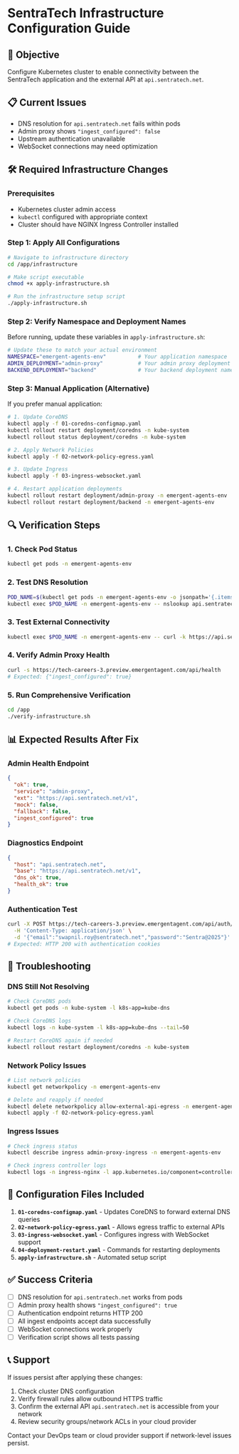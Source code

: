 # SentraTech Infrastructure Configuration Guide

## 🎯 **Objective**
Configure Kubernetes cluster to enable connectivity between the SentraTech application and the external API at `api.sentratech.net`.

## 📋 **Current Issues**
- DNS resolution for `api.sentratech.net` fails within pods
- Admin proxy shows `"ingest_configured": false`
- Upstream authentication unavailable
- WebSocket connections may need optimization

## 🛠️ **Required Infrastructure Changes**

### **Prerequisites**
- Kubernetes cluster admin access
- `kubectl` configured with appropriate context
- Cluster should have NGINX Ingress Controller installed

### **Step 1: Apply All Configurations**

```bash
# Navigate to infrastructure directory
cd /app/infrastructure

# Make script executable
chmod +x apply-infrastructure.sh

# Run the infrastructure setup script
./apply-infrastructure.sh
```

### **Step 2: Verify Namespace and Deployment Names**

Before running, update these variables in `apply-infrastructure.sh`:

```bash
# Update these to match your actual environment
NAMESPACE="emergent-agents-env"          # Your application namespace
ADMIN_DEPLOYMENT="admin-proxy"           # Your admin proxy deployment name  
BACKEND_DEPLOYMENT="backend"             # Your backend deployment name
```

### **Step 3: Manual Application (Alternative)**

If you prefer manual application:

```bash
# 1. Update CoreDNS
kubectl apply -f 01-coredns-configmap.yaml
kubectl rollout restart deployment/coredns -n kube-system
kubectl rollout status deployment/coredns -n kube-system

# 2. Apply Network Policies
kubectl apply -f 02-network-policy-egress.yaml

# 3. Update Ingress
kubectl apply -f 03-ingress-websocket.yaml

# 4. Restart application deployments
kubectl rollout restart deployment/admin-proxy -n emergent-agents-env
kubectl rollout restart deployment/backend -n emergent-agents-env
```

## 🔍 **Verification Steps**

### **1. Check Pod Status**
```bash
kubectl get pods -n emergent-agents-env
```

### **2. Test DNS Resolution**
```bash
POD_NAME=$(kubectl get pods -n emergent-agents-env -o jsonpath='{.items[0].metadata.name}')
kubectl exec $POD_NAME -n emergent-agents-env -- nslookup api.sentratech.net
```

### **3. Test External Connectivity**
```bash
kubectl exec $POD_NAME -n emergent-agents-env -- curl -k https://api.sentratech.net/v1/health
```

### **4. Verify Admin Proxy Health**
```bash
curl -s https://tech-careers-3.preview.emergentagent.com/api/health
# Expected: {"ingest_configured": true}
```

### **5. Run Comprehensive Verification**
```bash
cd /app
./verify-infrastructure.sh
```

## 📊 **Expected Results After Fix**

### **Admin Health Endpoint**
```json
{
  "ok": true,
  "service": "admin-proxy",
  "ext": "https://api.sentratech.net/v1",
  "mock": false,
  "fallback": false,
  "ingest_configured": true
}
```

### **Diagnostics Endpoint**
```json
{
  "host": "api.sentratech.net",
  "base": "https://api.sentratech.net/v1",
  "dns_ok": true,
  "health_ok": true
}
```

### **Authentication Test**
```bash
curl -X POST https://tech-careers-3.preview.emergentagent.com/api/auth/login \
  -H 'Content-Type: application/json' \
  -d '{"email":"swapnil.roy@sentratech.net","password":"Sentra@2025"}'
# Expected: HTTP 200 with authentication cookies
```

## 🚨 **Troubleshooting**

### **DNS Still Not Resolving**
```bash
# Check CoreDNS pods
kubectl get pods -n kube-system -l k8s-app=kube-dns

# Check CoreDNS logs
kubectl logs -n kube-system -l k8s-app=kube-dns --tail=50

# Restart CoreDNS again if needed
kubectl rollout restart deployment/coredns -n kube-system
```

### **Network Policy Issues**
```bash
# List network policies
kubectl get networkpolicy -n emergent-agents-env

# Delete and reapply if needed
kubectl delete networkpolicy allow-external-api-egress -n emergent-agents-env
kubectl apply -f 02-network-policy-egress.yaml
```

### **Ingress Issues**
```bash
# Check ingress status
kubectl describe ingress admin-proxy-ingress -n emergent-agents-env

# Check ingress controller logs
kubectl logs -n ingress-nginx -l app.kubernetes.io/component=controller --tail=50
```

## 📝 **Configuration Files Included**

1. **`01-coredns-configmap.yaml`** - Updates CoreDNS to forward external DNS queries
2. **`02-network-policy-egress.yaml`** - Allows egress traffic to external APIs  
3. **`03-ingress-websocket.yaml`** - Configures ingress with WebSocket support
4. **`04-deployment-restart.yaml`** - Commands for restarting deployments
5. **`apply-infrastructure.sh`** - Automated setup script

## ✅ **Success Criteria**

- [ ] DNS resolution for `api.sentratech.net` works from pods
- [ ] Admin proxy health shows `"ingest_configured": true`
- [ ] Authentication endpoint returns HTTP 200
- [ ] All ingest endpoints accept data successfully
- [ ] WebSocket connections work properly
- [ ] Verification script shows all tests passing

## 📞 **Support**

If issues persist after applying these changes:

1. Check cluster DNS configuration
2. Verify firewall rules allow outbound HTTPS traffic
3. Confirm the external API `api.sentratech.net` is accessible from your network
4. Review security groups/network ACLs in your cloud provider

Contact your DevOps team or cloud provider support if network-level issues persist.